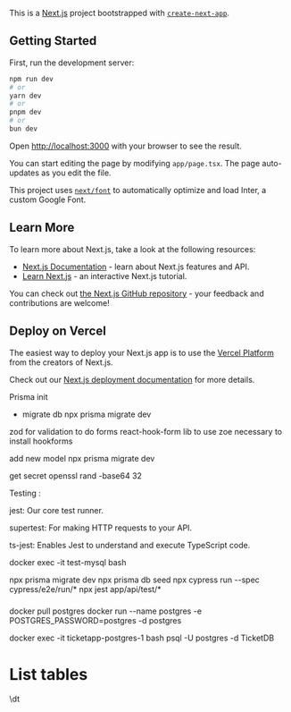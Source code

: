 This is a [Next.js](https://nextjs.org/) project bootstrapped with [`create-next-app`](https://github.com/vercel/next.js/tree/canary/packages/create-next-app).

## Getting Started

First, run the development server:

```bash
npm run dev
# or
yarn dev
# or
pnpm dev
# or
bun dev
```

Open [http://localhost:3000](http://localhost:3000) with your browser to see the result.

You can start editing the page by modifying `app/page.tsx`. The page auto-updates as you edit the file.

This project uses [`next/font`](https://nextjs.org/docs/basic-features/font-optimization) to automatically optimize and load Inter, a custom Google Font.

## Learn More

To learn more about Next.js, take a look at the following resources:

- [Next.js Documentation](https://nextjs.org/docs) - learn about Next.js features and API.
- [Learn Next.js](https://nextjs.org/learn) - an interactive Next.js tutorial.

You can check out [the Next.js GitHub repository](https://github.com/vercel/next.js/) - your feedback and contributions are welcome!

## Deploy on Vercel

The easiest way to deploy your Next.js app is to use the [Vercel Platform](https://vercel.com/new?utm_medium=default-template&filter=next.js&utm_source=create-next-app&utm_campaign=create-next-app-readme) from the creators of Next.js.

Check out our [Next.js deployment documentation](https://nextjs.org/docs/deployment) for more details.


Prisma 
init
- migrate db
npx prisma migrate dev

zod for validation
to do forms react-hook-form lib
to use zoe necessary to install hookforms

add new model 
npx prisma migrate dev

get secret
openssl rand -base64 32 


Testing :

jest: Our core test runner.

supertest: For making HTTP requests to your API.

ts-jest: Enables Jest to understand and execute TypeScript code.


 docker exec -it test-mysql bash


npx prisma migrate dev
npx prisma db seed
npx cypress run --spec cypress/e2e/run/*
npx jest app/api/test/*

###
docker pull postgres
docker run --name postgres -e POSTGRES_PASSWORD=postgres -d postgres


docker exec -it ticketapp-postgres-1 bash
psql -U postgres -d TicketDB
# List tables
\dt

